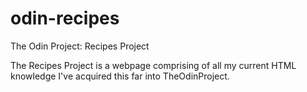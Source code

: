 # odin-recipes
The Odin Project: Recipes Project

The Recipes Project is a webpage comprising of all my current HTML knowledge I've acquired this far into TheOdinProject.